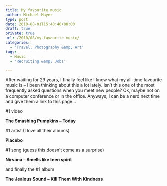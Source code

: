 ```yaml
---
title: My favourite music
author: Michael Mayer
type: post
date: 2010-08-01T15:40:40+00:00
draft: true
private: true
url: /2010/08/my-favourite-music/
categories:
  - 'Travel, Photography &amp; Art'
tags:
  - Music
  - 'Recruiting &amp; Jobs'

---
```

After waiting for 29 years, I finally feel like I know what my all-time favourite music is &#8211; I been thinking about this a lot lately. Isn&#8217;t this one of the most frequently asked questions when you meet new people? Ok, maybe not on a computer conference or in the office. Anyways, I can be a nerd next time and give them a link to this page&#8230;

#1 video

**The Smashing Pumpkins &#8211; Today**



#1 artist (I love all their albums)

**Placebo**



#1 song (guess this doesn&#8217;t come as a surprise)

**Nirvana &#8211; Smells like teen spirit**



and finally the #1 album

**The Jealous Sound &#8211; Kill Them With Kindness**